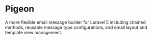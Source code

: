 # Pigeon

A more flexible email message builder for Laravel 5 including chained methods, reusable message type configurations, and email layout and template view management.
